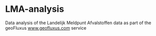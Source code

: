 # LMA-analysis
Data analysis of the Landelijk Meldpunt Afvalstoffen data as part of the geoFluxus www.geofluxus.com service
